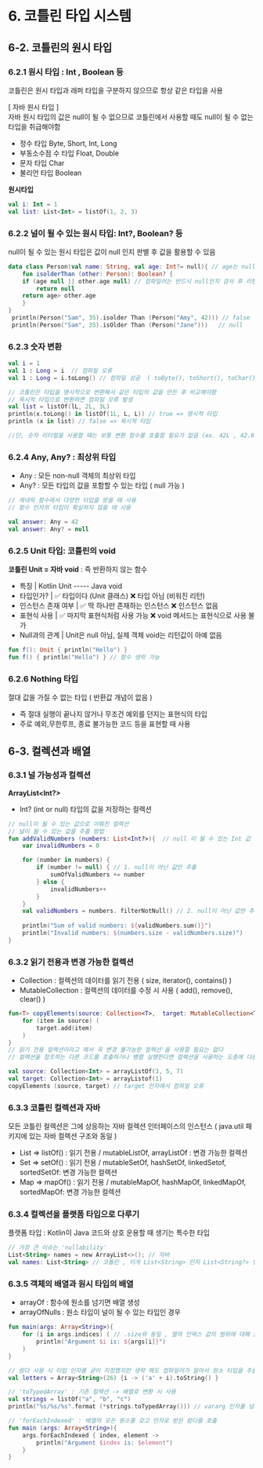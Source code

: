 # 6. 코틀린 타입 시스템 
## 6-2. 코틀린의 원시 타입 

### 6.2.1 원시 타입 : Int , Boolean 등

코틀린은 원시 타입과 래퍼 타입을 구분하지 않으므로 항상 같은 타입을 사용

[ 자바 원시 타입 ]<br>
자바 원시 타입의 값은 null이 될 수 없으므로 코틀린에서 사용할 때도 null이 될 수 없는 타입을 취급해야함
- 정수 타입 Byte, Short, Int, Long
- 부동소수점 수 타입 Float, Double
- 문자 타입 Char
- 불리언 타입 Boolean

**원시타입**
```kotlin
val i: Int = 1
val list: List<Int> = listOf(1, 2, 3)
```

### 6.2.2 널이 될 수 있는 원시 타입: Int?, Boolean? 등

null이 될 수 있는 원시 타입은 값이 null 인지 판별 후 값을 활용할 수 있음

```kotlin
data class Person(val name: String, val age: Int?= null){ // age는 null가 되을 수 있음  
    fun isolderThan (other: Person): Boolean? {
    if (age null || other.age null) // 컴파일러는 반드시 null인지 검사 후 리턴 가능
        return null
    return age> other.age
    }
}
 println(Person("Sam", 35).isolder Than (Person("Amy", 42))) // false
 println(Person("Sam", 35).isOlder Than (Person("Jane")))   // null
```

### 6.2.3 숫자 변환

```kotlin
val i = 1
val 1 : Long = i  // 컴파일 오류
val 1 : Long = i.toLong() // 컴파일 성공  ( toByte(), toShort(), toChar() 모두 가능 )

// 코틀린은 타입을 명시적으로 변환해서 같은 타입의 값을 만든 후 비교해야함 
// 묵시적 타입으로 변환하면 컴파일 오류 발생
val list = listOf(lL, 2L, 3L)
println(x.toLong() in listOf(1L, L, L)) // true => 명시적 타입
println (x in list) // false => 묵시적 타입

//단, 숫자 리터럴을 사용할 때는 보통 변환 함수를 호출할 필요가 없음 (ex. 42L , 42.0f)
```

### 6.2.4 Any, Any? : 최상위 타입

- Any : 모든 non-null 객체의 최상위 타입 
- Any? : 모든 타입의 값을 포함할 수 있는 타입 ( null 가능 )

```kotlin
// 제네릭 함수에서 다양한 타입을 받을 때 사용
// 함수 인자의 타입이 확실하지 않을 때 사용

val answer: Any = 42
val answer: Any? = null  
```

### 6.2.5 Unit 타입: 코틀린의 void

**코틀린 Unit = 자바 void** : 즉 반환하지 않는 함수
- 특징 |	                Kotlin Unit	          -----          Java void
- 타입인가?	|               ✅ 타입이다 (Unit 클래스)	        ❌ 타입 아님 (비워진 리턴)<br>
- 인스턴스 존재 여부 |	    ✅ 딱 하나만 존재하는 인스턴스       	❌ 인스턴스 없음
- 표현식 사용 |	            ✅ 마지막 표현식처럼 사용 가능	        ❌ void 메서드는 표현식으로 사용 불가
- Null과의 관계 |	        Unit은 null 아님, 실제 객체	        void는 리턴값이 아예 없음

```kotlin
fun f(): Unit { println("Hello") } 
fun f() { println("Hello") } // 함수 생략 가능 

```

### 6.2.6 Nothing 타입

절대 값을 가질 수 없는 타입 ( 반환값 개념이 없음 ) 
- 즉 절대 실행이 끝나지 않거나 무조건 예외를 던지는 표현식의 타입
- 주로 예외,무한루프, 종료 불가능한 코드 등을 표현할 때 사용

## 6-3. 컬렉션과 배열

### 6.3.1 널 가능성과 컬렉션

**ArrayList<Int?>**
- Int? (int or null) 타입의 값을 저장하는 컬렉션

```kotlin
// null이 될 수 있는 값으로 이뤄진 컬렉션 
// 널이 될 수 있는 값을 추출 방법 
fun addValidNumbers (numbers: List<Int?>){  // null 이 될 수 있는 Int 값 (numbers)
    var invalidNumbers = 0

    for (number in numbers) { 
        if (number != null) { // 1. null이 아닌 값만 추출
            sumOfValidNumbers += number
        } else {
            invalidNumbers++
        }
    }   
    val validNumbers = numbers. filterNotNull() // 2. null이 아닌 값만 추출하는 함수 
    
    println("Sum of valid numbers: ${validNumbers.sum()}")
    println("Invalid numbers: $(numbers.size - validNumbers.size)")
}
```
### 6.3.2 읽기 전용과 변경 가능한 컬렉션

- Collection : 컬렉션의 데이터를 읽기 전용 ( size, iterator(), contains() )
- MutableCollection : 컬렉션의 데이터를 수정 시 사용 ( add(), remove(), clear() )

```kotlin
fun<T> copyElements(source: Collection<T>,  target: MutableCollection<T>) {
    for (item in source) (
        target.add(item)
    )
}
// 읽기 전용 컬렉션이라고 해서 꼭 변경 불가능한 컬렉션'을 사용할 필요는 없다
// 컬렉션을 참조하는 다른 코드를 호출하거나 병렬 실행한다면 컬렉션을 사용하는 도중에 다른 컬렉션이 그 컬렉션의 내용을 변경하는 상황이 생겨 적절하게 사용 

val source: Collection<Int> = arrayListOf(3, 5, 7)
val target: Collection<Int> = arrayListof(1)
copyElements (source, target) // target 인자에서 컴파일 오류

```

### 6.3.3 코틀린 컬렉션과 자바

모든 코틀린 컬렉션은 그에 상응하는 자바 컬렉션 인터페이스의 인스턴스 ( java.util 패키지에 있는 자바 컬렉션 구조와 동일 )

- List => listOf() : 읽기 전용 / mutableListOf, arrayListOf : 변경 가능한 컬렉션 
- Set  => setOf() : 읽기 전용  / mutableSetOf, hashSetOf, linkedSetof, sortedSetOf: 변경 가능한 컬렉션
- Map  => mapOf() : 읽기 전용  / mutableMapOf, hashMapOf, linkedMapOf, sortedMapOf: 변경 가능한 컬렉션

### 6.3.4 컬렉션을 플랫폼 타입으로 다루기

플랫폼 타입 : Kotlin이 Java 코드와 상호 운용할 때 생기는 특수한 타입

```kotlin
// 가장 큰 이슈는 'nullability'
List<String> names = new ArrayList<>(); // 자바  
val names: List<String> // 코틀린 , 이게 List<String> 인지 List<String?> 인지 확실하지 않음
```

### 6.3.5 객체의 배열과 원시 타입의 배열
- arrayOf : 함수에 원소를 넘기면 배열 생성
- arrayOfNulls : 원소 타입이 널이 될 수 있는 타입인 경우

```kotlin
fun main(args: Array<String>){
    for (i in args.indices) ( // .size와 동일 , 열의 인덱스 값의 범위에 대해 iterator 위해 확장 함수를 사용
        println("Argument $i is: ${args[i]}")
    )
}

// 람다 사용 시 타입 인자를 굳이 지정했지만 생략 해도 컴파일러가 알아서 원소 타입을 추론
val letters = Array<String>(26) {i -> ('a' + i).toString() }

// 'toTypedArray' : 기존 컬렉션 -> 배열로 변환 시 사용
val strings = listOf("a", "b", "c")
println("%s/%s/%s".format (*strings.toTypedArray())) // vararg 인자를 넘기기 위해 스프레드 연산자(*)를 써야 한다.

// 'forEachIndexed' : 배열의 모든 원소를 갖고 인자로 받은 람다를 호출
fun main (args: Array<String>){
    args.forEachIndexed { index, element ->
        println("Argument $index is: $element")
    }
}

```







